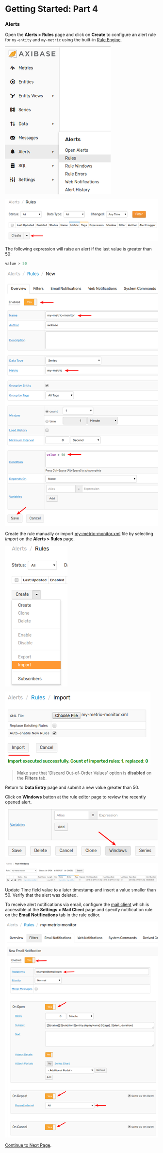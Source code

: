 # Getting Started: Part 4

### Alerts

Open the **Alerts > Rules** page and click on **Create** to configure an alert rule for `my-entity` and `my-metric` using the built-in [Rule Engine](../rule-engine).

![](resources/getting-started-4_1.png)

![](resources/getting-started-4_2.png)

The following expression will raise an alert if the last value is greater than 50:

```java
value > 50
```
![](resources/getting-started-4_3.png)

Create the rule manually or import [my-metric-monitor.xml](resources/my-metric-monitor.xml) file by selecting _Import_ on the **Alerts > Rules** page.

![](resources/getting-started-4_4.png)

![](resources/getting-started-4_5.png)

> Make sure that 'Discard Out-of-Order Values' option is **disabled** on the **Filters** tab.

Return to **Data Entry** page and submit a new value greater than 50.

Click on **Windows** button at the rule editor page to review the recently opened alert.

![](resources/getting-started-4_6.png)

![](resources/getting-started-4_7.png)

Update Time field value to a later timestamp and insert a value smaller than 50. Verify that the alert was deleted.

To receive alert notifications via email, configure the [mail client](../administration/mail-client.md) which is accessible at the **Settings > Mail Client** page and specify notification rule on the **Email Notifications** tab in the rule editor.

![](resources/getting-started-4_8.png)

[Continue to Next Page](getting-started-5.md).

